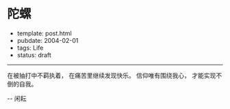
# 陀螺

- template: post.html
- pubdate: 2004-02-01
- tags: Life
- status: draft

----

在被抽打中不羁执着，
在痛苦里继续发现快乐。
信仰唯有围绕我心，
才能实现不倒的自我。

-- 闲耘

